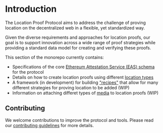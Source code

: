 # Introduction

The Location Proof Protocol aims to address the challenge of proving location on the decentralized web in a flexible, yet standardized way.

Given the diverse requirements and approaches for location proofs, our goal is to support innovation across a wide range of proof strategies
while providing a standard data model for creating and verifying these proofs.

This section of the monorepo currently contains:

- Specifications of the core [Ethereum Attestation Service (EAS) schema](./eas-schema.md) for the protocol
- Details on how to create location proofs using different [location types](./location-types.md)
- A framework (in development) for building ["recipes"](./strategies-recipes.md) that allow for many different strategies for proving
  location to be added (WIP)
- Information on attaching differet types of [media](./media-types.md) to location proofs (WIP)

## Contributing

We welcome contributions to improve the protocol and tools. Please read our
[contributing guidelines](https://github.com/AstralProtocol/astralprotocol/wiki/Contributing-guidelines) for more details.
